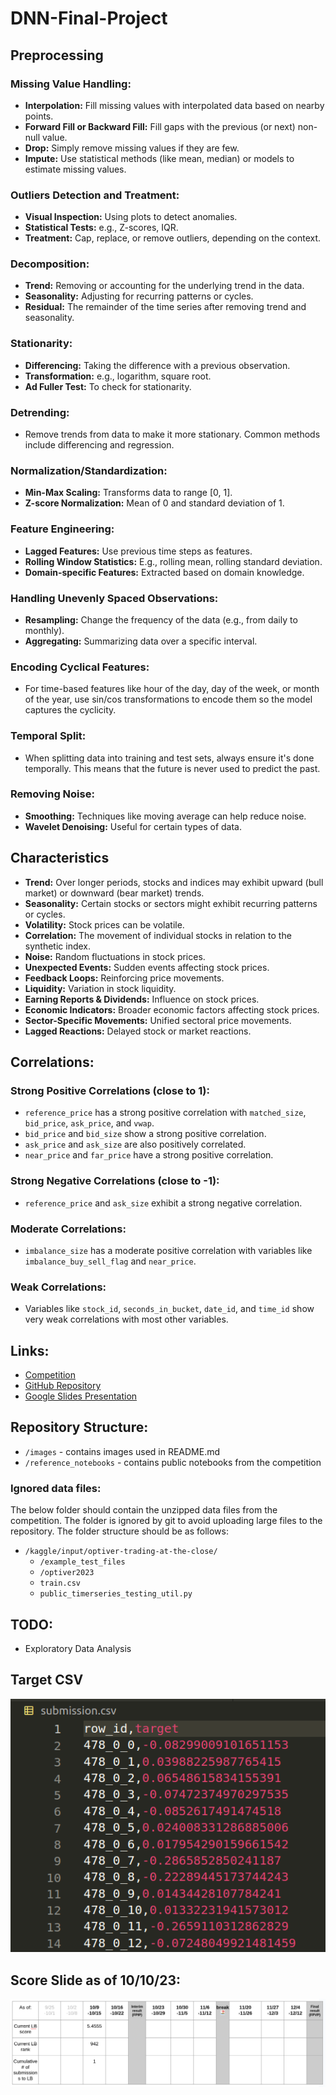 # DNN-Final-Project

## Preprocessing

### Missing Value Handling:
- **Interpolation:** Fill missing values with interpolated data based on nearby points.
- **Forward Fill or Backward Fill:** Fill gaps with the previous (or next) non-null value.
- **Drop:** Simply remove missing values if they are few.
- **Impute:** Use statistical methods (like mean, median) or models to estimate missing values.

### Outliers Detection and Treatment:
- **Visual Inspection:** Using plots to detect anomalies.
- **Statistical Tests:** e.g., Z-scores, IQR.
- **Treatment:** Cap, replace, or remove outliers, depending on the context.

### Decomposition:
- **Trend:** Removing or accounting for the underlying trend in the data.
- **Seasonality:** Adjusting for recurring patterns or cycles.
- **Residual:** The remainder of the time series after removing trend and seasonality.

### Stationarity:
- **Differencing:** Taking the difference with a previous observation.
- **Transformation:** e.g., logarithm, square root.
- **Ad Fuller Test:** To check for stationarity.

### Detrending:
- Remove trends from data to make it more stationary. Common methods include differencing and regression.

### Normalization/Standardization:
- **Min-Max Scaling:** Transforms data to range [0, 1].
- **Z-score Normalization:** Mean of 0 and standard deviation of 1.

### Feature Engineering:
- **Lagged Features:** Use previous time steps as features.
- **Rolling Window Statistics:** E.g., rolling mean, rolling standard deviation.
- **Domain-specific Features:** Extracted based on domain knowledge.

### Handling Unevenly Spaced Observations:
- **Resampling:** Change the frequency of the data (e.g., from daily to monthly).
- **Aggregating:** Summarizing data over a specific interval.

### Encoding Cyclical Features:
- For time-based features like hour of the day, day of the week, or month of the year, use sin/cos transformations to encode them so the model captures the cyclicity.

### Temporal Split:
- When splitting data into training and test sets, always ensure it's done temporally. This means that the future is never used to predict the past.

### Removing Noise:
- **Smoothing:** Techniques like moving average can help reduce noise.
- **Wavelet Denoising:** Useful for certain types of data.

## Characteristics

- **Trend:** Over longer periods, stocks and indices may exhibit upward (bull market) or downward (bear market) trends.
- **Seasonality:** Certain stocks or sectors might exhibit recurring patterns or cycles.
- **Volatility:** Stock prices can be volatile.
- **Correlation:** The movement of individual stocks in relation to the synthetic index.
- **Noise:** Random fluctuations in stock prices.
- **Unexpected Events:** Sudden events affecting stock prices.
- **Feedback Loops:** Reinforcing price movements.
- **Liquidity:** Variation in stock liquidity.
- **Earning Reports & Dividends:** Influence on stock prices.
- **Economic Indicators:** Broader economic factors affecting stock prices.
- **Sector-Specific Movements:** Unified sectoral price movements.
- **Lagged Reactions:** Delayed stock or market reactions.

## Correlations:

### Strong Positive Correlations (close to 1):
- `reference_price` has a strong positive correlation with `matched_size`, `bid_price`, `ask_price`, and `vwap`.
- `bid_price` and `bid_size` show a strong positive correlation.
- `ask_price` and `ask_size` are also positively correlated.
- `near_price` and `far_price` have a strong positive correlation.

### Strong Negative Correlations (close to -1):
- `reference_price` and `ask_size` exhibit a strong negative correlation.

### Moderate Correlations:
- `imbalance_size` has a moderate positive correlation with variables like `imbalance_buy_sell_flag` and `near_price`.

### Weak Correlations:
- Variables like `stock_id`, `seconds_in_bucket`, `date_id`, and `time_id` show very weak correlations with most other variables.

## Links:
- [Competition](https://www.kaggle.com/competitions/optiver-trading-at-the-close)
- [GitHub Repository](https://github.com/cvaisnor/DNN-Final-Project)
- [Google Slides Presentation](https://docs.google.com/presentation/d/1Xc5F1_NveFi1il3GqHej2aqVmklR_jZU4kx6ZJhiDEM/edit?usp=sharing)

## Repository Structure:
- `/images` - contains images used in README.md
- `/reference_notebooks` - contains public notebooks from the competition

### Ignored data files:
The below folder should contain the unzipped data files from the competition. The folder is ignored by git to avoid uploading large files to the repository. The folder structure should be as follows:
- `/kaggle/input/optiver-trading-at-the-close/`
  - `/example_test_files`
  - `/optiver2023`
  - `train.csv`
  - `public_timerseries_testing_util.py`

## TODO:
- Exploratory Data Analysis

## Target CSV
![Target Submission Format](images/target_format.png)

## Score Slide as of 10/10/23:
![Score Slide](images/score_slide.png)

